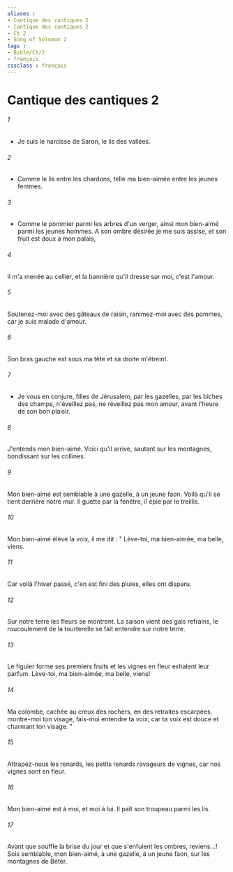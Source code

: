 ```yaml
---
aliases : 
- Cantique des cantiques 2
- Cantique des cantiques 2
- Ct 2
- Song of Solomon 2
tags : 
- Bible/Ct/2
- français
cssclass : français
---
```


# Cantique des cantiques 2

###### 1
- Je suis le narcisse de Saron, le lis des vallées. 
###### 2
- Comme le lis entre les chardons, telle ma bien-aimée entre les jeunes femmes. 
###### 3
- Comme le pommier parmi les arbres d'un verger, ainsi mon bien-aimé parmi les jeunes hommes. A son ombre désirée je me suis assise, et son fruit est doux à mon palais, 
###### 4
Il m'a menée au cellier, et la bannière qu'il dresse sur moi, c'est l'amour. 
###### 5
Soutenez-moi avec des gâteaux de raisin, ranimez-moi avec des pommes, car je suis malade d'amour. 
###### 6
Son bras gauche est sous ma tête et sa droite m'étreint. 
###### 7
- Je vous en conjure, filles de Jérusalem, par les gazelles, par les biches des champs, n'éveillez pas, ne réveillez pas mon amour, avant l'heure de son bon plaisir. 
###### 8
J'entends mon bien-aimé. Voici qu'il arrive, sautant sur les montagnes, bondissant sur les collines. 
###### 9
Mon bien-aimé est semblable à une gazelle, à un jeune faon. Voilà qu'il se tient derrière notre mur. Il guette par la fenêtre, il épie par le treillis. 
###### 10
Mon bien-aimé élève la voix, il me dit : " Lève-toi, ma bien-aimée, ma belle, viens. 
###### 11
Car voilà l'hiver passé, c'en est fini des pluies, elles ont disparu. 
###### 12
Sur notre terre les fleurs se montrent. La saison vient des gais refrains, le roucoulement de la tourterelle se fait entendre sur notre terre. 
###### 13
Le figuier forme ses premiers fruits et les vignes en fleur exhalent leur parfum. Lève-toi, ma bien-aimée, ma belle, viens! 
###### 14
Ma colombe, cachée au creux des rochers, en des retraites escarpées, montre-moi ton visage, fais-moi entendre ta voix; car ta voix est douce et charmant ton visage. " 
###### 15
Attrapez-nous les renards, les petits renards ravageurs de vignes, car nos vignes sont en fleur. 
###### 16
Mon bien-aimé est à moi, et moi à lui. Il paît son troupeau parmi les lis. 
###### 17
Avant que souffle la brise du jour et que s'enfuient les ombres, reviens...! Sois semblable, mon bien-aimé, à une gazelle, à un jeune faon, sur les montagnes de Bétèr. 
